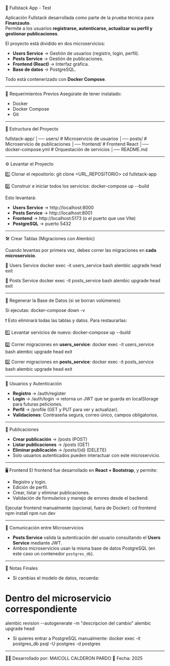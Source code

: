 🚀 Fullstack App - Test

Aplicación Fullstack desarrollada como parte de la prueba técnica para **Finanzauto**.  
Permite a los usuarios **registrarse, autenticarse, actualizar su perfil y gestionar publicaciones**.  

El proyecto está dividido en dos microservicios:
- **Users Service** → Gestión de usuarios (registro, login, perfil).
- **Posts Service** → Gestión de publicaciones.
- **Frontend (React)** → Interfaz gráfica.
- **Base de datos** → PostgreSQL.

Todo está contenerizado con **Docker Compose**.

---

📌 Requerimientos Previos
Asegúrate de tener instalado:
- Docker
- Docker Compose
- Git

---

📂 Estructura del Proyecto

fullstack-app/
│── users/               # Microservicio de usuarios
│── posts/               # Microservicio de publicaciones
│── frontend/            # Frontend React
│── docker-compose.yml   # Orquestación de servicios
│── README.md

---

⚙️ Levantar el Proyecto

1️⃣ Clonar el repositorio:
git clone <URL_REPOSITORIO>
cd fullstack-app

2️⃣ Construir e iniciar todos los servicios:
docker-compose up --build

Esto levantará:
- **Users Service** → http://localhost:8000
- **Posts Service** → http://localhost:8001
- **Frontend** → http://localhost:5173 (o el puerto que use Vite)
- **PostgreSQL** → puerto 5432

---

🛠 Crear Tablas (Migraciones con Alembic)

Cuando levantas por primera vez, debes correr las migraciones en **cada microservicio**.

🔹 Users Service
docker exec -it users_service bash
alembic upgrade head
exit

🔹 Posts Service
docker exec -it posts_service bash
alembic upgrade head
exit

---

🔄 Regenerar la Base de Datos (si se borran volúmenes)

Si ejecutas:
docker-compose down -v

❗ Esto eliminará todas las tablas y datos. Para restaurarlas:

1️⃣ Levantar servicios de nuevo:
docker-compose up --build

2️⃣ Correr migraciones en **users_service**:
docker exec -it users_service bash
alembic upgrade head
exit

3️⃣ Correr migraciones en **posts_service**:
docker exec -it posts_service bash
alembic upgrade head
exit

---

🔐 Usuarios y Autenticación
- **Registro** → /auth/register
- **Login** → /auth/login → retorna un JWT que se guarda en localStorage para futuras peticiones.
- **Perfil** → /profile (GET y PUT para ver y actualizar).
- **Validaciones**: Contraseña segura, correo único, campos obligatorios.

---

📰 Publicaciones
- **Crear publicación** → /posts (POST)
- **Listar publicaciones** → /posts (GET)
- **Eliminar publicación** → /posts/{id} (DELETE)
- Solo usuarios autenticados pueden interactuar con este microservicio.

---

🖥 Frontend
El frontend fue desarrollado en **React + Bootstrap**, y permite:
- Registro y login.
- Edición de perfil.
- Crear, listar y eliminar publicaciones.
- Validación de formularios y manejo de errores desde el backend.

Ejecutar frontend manualmente (opcional, fuera de Docker):
cd frontend
npm install
npm run dev

---

🧩 Comunicación entre Microservicios
- **Posts Service** valida la autenticación del usuario consultando el **Users Service** mediante JWT.
- Ambos microservicios usan la misma base de datos PostgreSQL (en este caso un contenedor `postgres_db`).

---

📝 Notas Finales
- Si cambias el modelo de datos, recuerda:
# Dentro del microservicio correspondiente
alembic revision --autogenerate -m "descripcion del cambio"
alembic upgrade head

- Si quieres entrar a PostgreSQL manualmente:
docker exec -it postgres_db psql -U postgres -d postgres

---

👨‍💻 Desarrollado por: MAICOLL CALDERON PARDO
📅 Fecha: 2025
